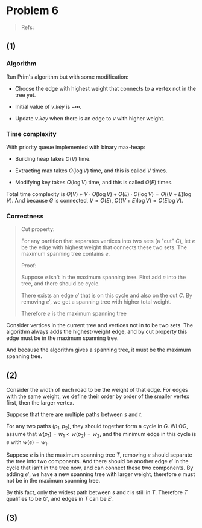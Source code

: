 # Problem 6

> Refs:

## (1)

### Algorithm

Run Prim's algorithm but with some modification:

- Choose the edge with highest weight that connects to a vertex not in the tree yet.

- Initial value of $v.key$ is $-\infty$.

- Update $v.key$ when there is an edge to $v$ with higher weight.

### Time complexity

With priority queue implemented with binary max-heap:

- Building heap takes $O(V)$ time.

- Extracting max takes $O(\log{V})$ time, and this is called $V$ times.

- Modifying key takes $O(\log{V})$ time, and this is called $O(E)$ times.

Total time complexity is $O(V) + V \cdot O(\log{V}) + O(E) \cdot O(\log{V})=O((V+E)\log{V})$. And because $G$ is connected, $V=O(E)$, $O((V+E)\log{V})=O(E\log{V})$.

### Correctness

> Cut property:
> 
> For any partition that separates vertices into two sets (a "cut" $C$), let $e$ be the edge with highest weight that connects these two sets. The maximum spanning tree contains $e$.
> 
> Proof:
> 
> Suppose $e$ isn't in the maximum spanning tree. First add $e$ into the tree, and there should be cycle.
> 
> There exists an edge $e'$ that is on this cycle and also on the cut $C$. By removing $e'$, we get a spanning tree with higher total weight.
> 
> Therefore $e$ is the maximum spanning tree

Consider vertices in the current tree and vertices not in to be two sets. The algorithm always adds the highest-weight edge, and by cut property this edge must be in the maximum spanning tree.

And because the algorithm gives a spanning tree, it must be the maximum spanning tree.

## (2)

Consider the width of each road to be the weight of that edge. For edges with the same weight, we define their order by order of the smaller vertex first, then the larger vertex.

Suppose that there are multiple paths between $s$ and $t$.

For any two paths $(p_1,p_2)$, they should together form a cycle in $G$. WLOG, assume that $w(p_1)=w_1 < w(p_2)=w_2$, and the minimum edge in this cycle is $e$ with $w(e)=w_1$.

Suppose $e$ is in the maximum spanning tree $T$, removing $e$ should separate the tree into two components. And there should be another edge $e'$ in the cycle that isn't in the tree now, and can connect these two components. By adding $e'$, we have a new spanning tree with larger weight, therefore $e$ must not be in the maximum spanning tree.

By this fact, only the widest path between $s$ and $t$ is still in $T$. Therefore $T$ qualifies to be $G'$, and edges in $T$ can be $E'$.

## (3)
